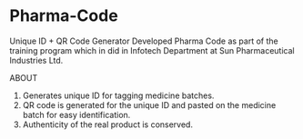 # Pharma-Code
Unique ID + QR Code Generator Developed Pharma Code as part of the training program which in did in Infotech Department at Sun Pharmaceutical Industries Ltd. 

ABOUT
1. Generates unique ID for tagging medicine batches.
2. QR code is generated for the unique ID and pasted on the medicine batch for easy identification.
3. Authenticity of the real product is conserved.

